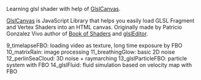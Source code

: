 Learning glsl shader with help of [GlslCanvas](https://github.com/patriciogonzalezvivo/glslCanvas).

[GlslCanvas](https://github.com/patriciogonzalezvivo/glslCanvas) is JavaScript Library that helps you easily load GLSL Fragment and Vertex Shaders into an HTML canvas. Originally made by Patricio Gonzalez Vivo author of [Book of Shaders](http://thebookofshaders.com) and [glslEditor](http://editor.thebookofshaders.com).

9_timelapseFBO: loading video as texture, long time exposure by FBO
10_matrixRain: image processing
11_breathingGlow: basic 2D noise 
12_perlinSeaCloud: 3D noise + raymarching
13_glslParticleFBO: particle system with FBO
14_glslFluid: fluid simulation based on velocity map with FBO
